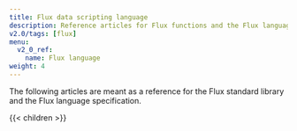 ```yaml
---
title: Flux data scripting language
description: Reference articles for Flux functions and the Flux language specification.
v2.0/tags: [flux]
menu:
  v2_0_ref:
    name: Flux language
weight: 4
---
```


The following articles are meant as a reference for the Flux standard library and
the Flux language specification.

{{< children >}}
